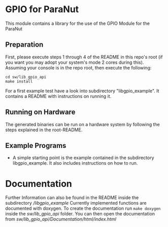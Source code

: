 # GPIO for ParaNut
This module contains a library for the use of the GPIO Module for the ParaNut
## Preparation
First, please execute steps 1 through 4 of the README in this repo's root (if you want you may adopt your system's mode 2 cores during this). Assuming your console is in the repo root, then execute the following:
```
cd sw/lib_gpio_api
make install
```
For a first example test have a look into subdirectory "libgpio_example". It contains a README with instructions on running it.

## Running on Hardware 
The generated binaries can be run on a hardware system by following the steps explained in the root-README.

## Example Programs
* A simple starting point is the example contained in the subdirectory libgpio_example. It also includes instructions on how to run.
# Documentation
Further Information can also be found in the README inside the subdirectory */libgpio_example*
Currently implemented functions are documented with doxygen.
To create the documentation run ```make doxygen``` inside the *sw/lib_gpio_api* folder. You can then open the documentation from *sw/lib_gpio_api/Documentation/html/index.html*




